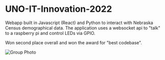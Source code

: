 # UNO-IT-Innovation-2022

Webapp built in Javascript (React) and Python to interact with Nebraska Census demographical data.
The application uses a websocket api to "talk" to a raspberry pi and control LEDs via GPIO.

Won second place overall and won the award for "best codebase".

![Group Photo](https://tinyimg.io/i/ueJJNfN.jpg)